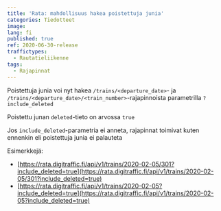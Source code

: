 ```yaml
---
title: 'Rata: mahdollisuus hakea poistettuja junia'
categories: Tiedotteet
image: 
lang: fi
published: true
ref: 2020-06-30-release
traffictypes:
  - Rautatieliikenne
tags:
  - Rajapinnat
---
```


Poistettuja junia voi nyt hakea `/trains/<departure_date>`- ja `/trains/<departure_date>/<train_number>`-rajapinnoista parametrilla `?include_deleted`

Poistettu junan `deleted`-tieto on arvossa `true`

Jos `include_deleted`-parametria ei anneta, rajapinnat toimivat kuten ennenkin eli poistettuja junia ei palauteta

Esimerkkejä:
* [https://rata.digitraffic.fi/api/v1/trains/2020-02-05/301?include_deleted=true](https://rata.digitraffic.fi/api/v1/trains/2020-02-05/301?include_deleted=true)
* [https://rata.digitraffic.fi/api/v1/trains/2020-02-05?include_deleted=true](https://rata.digitraffic.fi/api/v1/trains/2020-02-05?include_deleted=true)

 


